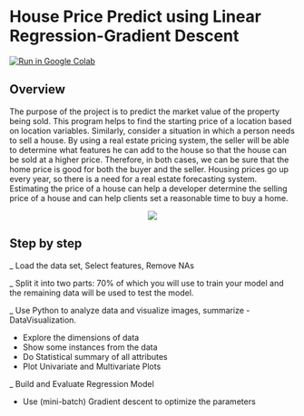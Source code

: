 # House Price Predict using Linear Regression-Gradient Descent

[![Run in Google Colab](https://img.shields.io/badge/Colab-Run_in_Google_Colab-blue?logo=Google&logoColor=FDBA18)](https://drive.google.com/file/d/1tqjjYsYfm_FYFOCcgNJFBVhDge_-49Vu/view)

## Overview

The purpose of the project is to predict the market value of the property being sold. This program helps to find the starting price of a location based on location variables. Similarly, consider a situation in which a person needs to sell a house. By using a real estate pricing system, the seller will be able to determine what features he can add to the house so that the house can be sold at a higher price. Therefore, in both cases, we can be sure that the home price is good for both the buyer and the seller. Housing prices go up every year, so there is a need for a real estate forecasting system. Estimating the price of a house can help a developer determine the selling price of a house and can help clients set a reasonable time to buy a home.

<center><img src="https://github.com/DamNT055/damnt055.github.io/blob/master/images/download.png"/></center>


## Step by step 
_ Load the data set, Select features, Remove
NAs

_ Split it into two parts: 70% of which you will
use to train your model and the remaining data
will be used to test the model.

_ Use Python to analyze data and visualize
images, summarize - DataVisualization.
   +  Explore the dimensions of data
   +  Show some instances from the data 
   +  Do Statistical summary of all attributes
   +  Plot Univariate and Multivariate Plots
   
_ Build and Evaluate Regression Model
   +  Use (mini-batch) Gradient descent to
optimize the parameters
